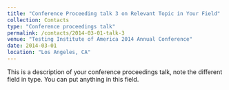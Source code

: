```yaml
---
title: "Conference Proceeding talk 3 on Relevant Topic in Your Field"
collection: Contacts
type: "Conference proceedings talk"
permalink: /contacts/2014-03-01-talk-3
venue: "Testing Institute of America 2014 Annual Conference"
date: 2014-03-01
location: "Los Angeles, CA"
---
```


This is a description of your conference proceedings talk, note the different field in type. You can put anything in this field.
